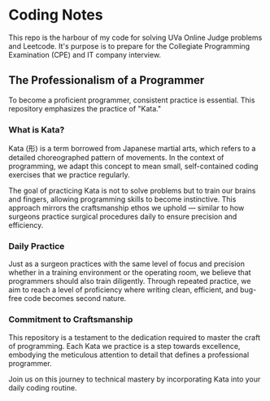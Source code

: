 # Coding Notes

This repo is the harbour of my code for solving UVa Online Judge problems and Leetcode. It's purpose is to prepare for the Collegiate Programming Examination (CPE) and IT company interview.

## The Professionalism of a Programmer

To become a proficient programmer, consistent practice is essential. This repository emphasizes the practice of "Kata."

### What is Kata?

Kata (形) is a term borrowed from Japanese martial arts, which refers to a detailed choreographed pattern of movements. In the context of programming, we adapt this concept to mean small, self-contained coding exercises that we practice regularly. 

The goal of practicing Kata is not to solve problems but to train our brains and fingers, allowing programming skills to become instinctive. This approach mirrors the craftsmanship ethos we uphold — similar to how surgeons practice surgical procedures daily to ensure precision and efficiency.

### Daily Practice

Just as a surgeon practices with the same level of focus and precision whether in a training environment or the operating room, we believe that programmers should also train diligently. Through repeated practice, we aim to reach a level of proficiency where writing clean, efficient, and bug-free code becomes second nature.

### Commitment to Craftsmanship

This repository is a testament to the dedication required to master the craft of programming. Each Kata we practice is a step towards excellence, embodying the meticulous attention to detail that defines a professional programmer.

Join us on this journey to technical mastery by incorporating Kata into your daily coding routine.


